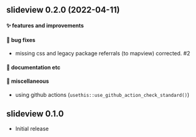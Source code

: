 ## slideview 0.2.0 (2022-04-11)

#### ✨ features and improvements

#### 🐛 bug fixes

  * missing css and legacy package referrals (to mapview) corrected. #2

#### 💬 documentation etc

#### 🍬 miscellaneous

  * using github actions (`usethis::use_github_action_check_standard()`)


## slideview 0.1.0

* Initial release

